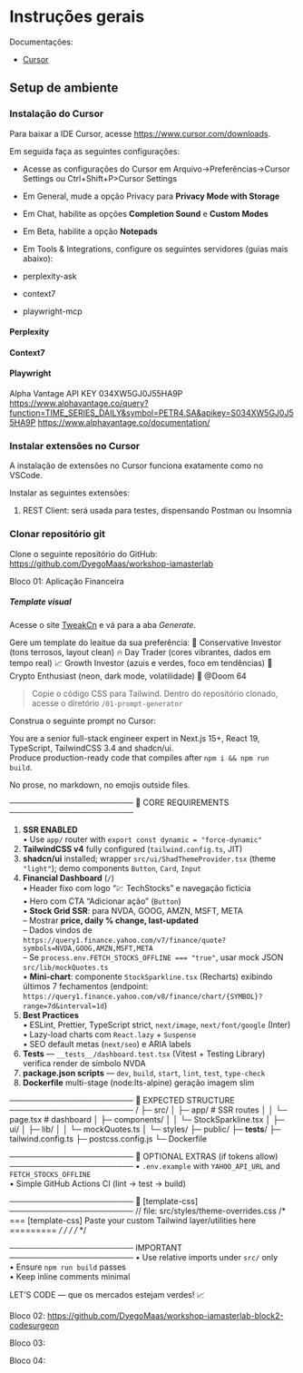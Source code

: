 # Instruções gerais

Documentações:
- [Cursor](https://docs.cursor.com/welcome)

## Setup de ambiente

### Instalação do Cursor

Para baixar a IDE Cursor, acesse https://www.cursor.com/downloads.

Em seguida faça as seguintes configurações:
- Acesse as configurações do Cursor em Arquivo->Preferências->Cursor Settings ou Ctrl+Shift+P>Cursor Settings




- Em General, mude a opção Privacy para **Privacy Mode with Storage**
- Em Chat, habilite as opções **Completion Sound** e **Custom Modes**
- Em Beta, habilite a opção **Notepads**
- Em Tools & Integrations, configure os seguintes servidores (guias mais abaixo):
 - perplexity-ask
 - context7
 - playwright-mcp

#### Perplexity


#### Context7


#### Playwright




Alpha Vantage
API KEY
034XW5GJ0J55HA9P
https://www.alphavantage.co/query?function=TIME_SERIES_DAILY&symbol=PETR4.SA&apikey=S034XW5GJ0J55HA9P
https://www.alphavantage.co/documentation/



### Instalar extensões no Cursor

A instalação de extensões no Cursor funciona exatamente como no VSCode.

Instalar as seguintes extensões:
1. REST Client: será usada para testes, dispensando Postman ou Insomnia

### Clonar repositório git

Clone o seguinte repositório do GitHub:
https://github.com/DyegoMaas/workshop-iamasterlab


Bloco 01: Aplicação Financeira

##### Template visual

Acesse o site [TweakCn](https://tweakcn.com/editor/theme?tab=ai) e vá para a aba *Generate*.

Gere um template do leaitue da sua preferência:
🎯 Conservative Investor (tons terrosos, layout clean)
🔥 Day Trader (cores vibrantes, dados em tempo real)
📈 Growth Investor (azuis e verdes, foco em tendências)
💎 Crypto Enthusiast (neon, dark mode, volatilidade)
🎯 @Doom 64

> Copie o código CSS para Tailwind.
> Dentro do repositório clonado, acesse o diretório `/01-prompt-generator`

Construa o seguinte prompt no Cursor:


You are a senior full-stack engineer expert in Next.js 15+, React 19, TypeScript,
TailwindCSS 3.4 and shadcn/ui.  
Produce production-ready code that compiles after `npm i && npm run build`.

No prose, no markdown, no emojis outside files.

──────────────────────
📝 CORE REQUIREMENTS
──────────────────────
1. **SSR ENABLED**  
   • Use `app/` router with `export const dynamic = "force-dynamic"`  
2. **TailwindCSS v4** fully configured (`tailwind.config.ts`, JIT)  
3. **shadcn/ui** installed; wrapper `src/ui/ShadThemeProvider.tsx` (theme `"light"`); demo components `Button`, `Card`, `Input`  
4. **Financial Dashboard** (`/`)  
   • Header fixo com logo “💹 TechStocks” e navegação fictícia  
   • Hero com CTA “Adicionar ação” (`Button`)  
   • **Stock Grid SSR**: para NVDA, GOOG, AMZN, MSFT, META  
        – Mostrar **price, daily % change, last-updated**  
        – Dados vindos de `https://query1.finance.yahoo.com/v7/finance/quote?symbols=NVDA,GOOG,AMZN,MSFT,META`  
        – Se `process.env.FETCH_STOCKS_OFFLINE === "true"`, usar mock JSON `src/lib/mockQuotes.ts`  
   • **Mini-chart**: componente `StockSparkline.tsx` (Recharts) exibindo últimos 7 fechamentos (endpoint:  
     `https://query1.finance.yahoo.com/v8/finance/chart/{SYMBOL}?range=7d&interval=1d`)  
5. **Best Practices**  
   • ESLint, Prettier, TypeScript strict, `next/image`, `next/font/google` (Inter)  
   • Lazy-load charts com `React.lazy` + `Suspense`  
   • SEO default metas (`next/seo`) e ARIA labels  
6. **Tests** — `__tests__/dashboard.test.tsx` (Vitest + Testing Library) verifica render de símbolo NVDA  
7. **package.json scripts** — `dev`, `build`, `start`, `lint`, `test`, `type-check`  
8. **Dockerfile** multi-stage (node:lts-alpine) geração imagem slim

──────────────────────
📁 EXPECTED STRUCTURE
──────────────────────
/
├─ src/
│  ├─ app/                      # SSR routes
│  │   └─ page.tsx              # dashboard
│  ├─ components/
│  │   └─ StockSparkline.tsx
│  ├─ ui/
│  ├─ lib/
│  │   └─ mockQuotes.ts
│  └─ styles/
├─ public/
├─ __tests__/
├─ tailwind.config.ts
├─ postcss.config.js
└─ Dockerfile

──────────────────────
🌱 OPTIONAL EXTRAS (if tokens allow)
──────────────────────
• `.env.example` with `YAHOO_API_URL` and `FETCH_STOCKS_OFFLINE`  
• Simple GitHub Actions CI (lint → test → build)

──────────────────────
🎨 [template-css]
──────────────────────
// file: src/styles/theme-overrides.css
/* === [template-css] Paste your custom Tailwind layer/utilities here ========= */
/*                                                                            */
/*                                                                            */

──────────────────────
IMPORTANT
──────────────────────
• Use relative imports under `src/` only  
• Ensure `npm run build` passes  
• Keep inline comments minimal

LET’S CODE — que os mercados estejam verdes! 📈





Bloco 02:
https://github.com/DyegoMaas/workshop-iamasterlab-block2-codesurgeon

Bloco 03:


Bloco 04:



